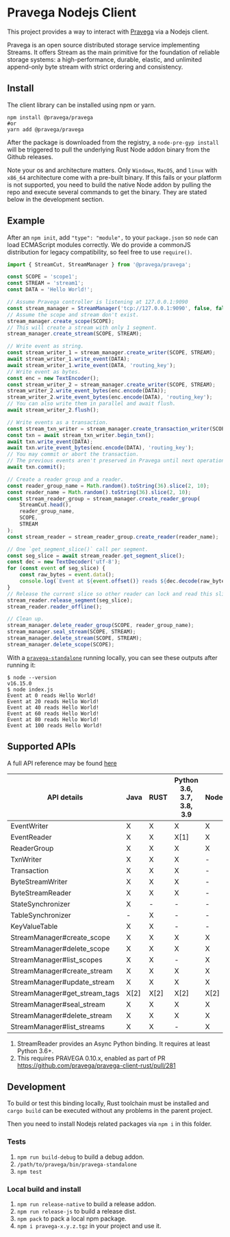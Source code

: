# Pravega Nodejs Client

This project provides a way to interact with [Pravega](https://cncf.pravega.io) via a Nodejs client.

Pravega is an open source distributed storage service implementing Streams. It offers Stream as the main primitive for the foundation of reliable storage systems: a high-performance, durable, elastic, and unlimited append-only byte stream with strict ordering and consistency.

## Install

The client library can be installed using npm or yarn.

```shell
npm install @pravega/pravega
#or
yarn add @pravega/pravega
```

After the package is downloaded from the registry, a `node-pre-gyp install` will be triggered to pull the underlying Rust Node addon binary from the Github releases.

Note your os and architecture matters. Only `Windows`, `MacOS`, and `linux` with `x86_64` architecture come with a pre-built binary. If this fails or your platform is not supported, you need to build the native Node addon by pulling the repo and execute several commands to get the binary. They are stated below in the development section.

## Example

After an `npm init`, add `"type": "module",` to your `package.json` so `node` can load ECMAScript modules correctly. We do provide a commonJS distribution for legacy compatibility, so feel free to use `require()`.

```javascript
import { StreamCut, StreamManager } from '@pravega/pravega';

const SCOPE = 'scope1';
const STREAM = 'stream1';
const DATA = 'Hello World!';

// Assume Pravega controller is listening at 127.0.0.1:9090
const stream_manager = StreamManager('tcp://127.0.0.1:9090', false, false, true);
// Assume the scope and stream don't exist.
stream_manager.create_scope(SCOPE);
// This will create a stream with only 1 segment.
stream_manager.create_stream(SCOPE, STREAM);

// Write event as string.
const stream_writer_1 = stream_manager.create_writer(SCOPE, STREAM);
await stream_writer_1.write_event(DATA);
await stream_writer_1.write_event(DATA, 'routing_key');
// Write event as bytes.
const enc = new TextEncoder();
const stream_writer_2 = stream_manager.create_writer(SCOPE, STREAM);
stream_writer_2.write_event_bytes(enc.encode(DATA));
stream_writer_2.write_event_bytes(enc.encode(DATA), 'routing_key');
// You can also write them in parallel and await flush.
await stream_writer_2.flush();

// Write events as a transaction.
const stream_txn_writer = stream_manager.create_transaction_writer(SCOPE, STREAM, BigInt(1));
const txn = await stream_txn_writer.begin_txn();
await txn.write_event(DATA);
await txn.write_event_bytes(enc.encode(DATA), 'routing_key');
// You may commit or abort the transaction.
// The previous events aren't preserved in Pravega until next operation.
await txn.commit();

// Create a reader group and a reader.
const reader_group_name = Math.random().toString(36).slice(2, 10);
const reader_name = Math.random().toString(36).slice(2, 10);
const stream_reader_group = stream_manager.create_reader_group(
    StreamCut.head(),
    reader_group_name,
    SCOPE,
    STREAM
);
const stream_reader = stream_reader_group.create_reader(reader_name);

// One `get_segment_slice()` call per segment.
const seg_slice = await stream_reader.get_segment_slice();
const dec = new TextDecoder('utf-8');
for (const event of seg_slice) {
    const raw_bytes = event.data();
    console.log(`Event at ${event.offset()} reads ${dec.decode(raw_bytes)}`);
}
// Release the current slice so other reader can lock and read this slice.
stream_reader.release_segment(seg_slice);
stream_reader.reader_offline();

// Clean up.
stream_manager.delete_reader_group(SCOPE, reader_group_name);
stream_manager.seal_stream(SCOPE, STREAM);
stream_manager.delete_stream(SCOPE, STREAM);
stream_manager.delete_scope(SCOPE);
```

With a [`pravega-standalone`](https://cncf.pravega.io/docs/latest/deployment/run-local/) running locally, you can see these outputs after running it:

```shell
$ node --version
v16.15.0
$ node index.js
Event at 0 reads Hello World!
Event at 20 reads Hello World!
Event at 40 reads Hello World!
Event at 60 reads Hello World!
Event at 80 reads Hello World!
Event at 100 reads Hello World!
```

## Supported APIs

A full API reference may be found [here](https://pravega.github.io/pravega-client-rust/nodejs/index.html)

| API details                   | Java | RUST | Python 3.6, 3.7, 3.8, 3.9 | NodeJs |
|-------------------------------|------|------|---------------------------|--------|
| EventWriter                   | X    | X    | X                         | X      |
| EventReader                   | X    | X    | X[1]                      | X      |
| ReaderGroup                   | X    | X    | X                         | X      |
| TxnWriter                     | X    | X    | X                         | -      |
| Transaction                   | X    | X    | X                         | -      |
| ByteStreamWriter              | X    | X    | X                         | -      |
| ByteStreamReader              | X    | X    | X                         | -      |
| StateSynchronizer             | X    | -    | -                         | -      |
| TableSynchronizer             | -    | X    | -                         | -      |
| KeyValueTable                 | X    | X    | -                         | -      |
| StreamManager#create_scope    | X    | X    | X                         | X      |
| StreamManager#delete_scope    | X    | X    | X                         | X      |
| StreamManager#list_scopes     | X    | X    | -                         | X      |
| StreamManager#create_stream   | X    | X    | X                         | X      |
| StreamManager#update_stream   | X    | X    | X                         | X      |
| StreamManager#get_stream_tags | X[2] | X[2] | X[2]                      | X[2]   |
| StreamManager#seal_stream     | X    | X    | X                         | X      |
| StreamManager#delete_stream   | X    | X    | X                         | X      |
| StreamManager#list_streams    | X    | X    | -                         | X      |

1. StreamReader provides an Async Python binding. It requires at least Python 3.6+.
2. This requires PRAVEGA 0.10.x, enabled as part of PR https://github.com/pravega/pravega-client-rust/pull/281

## Development

To build or test this binding locally, Rust toolchain must be installed and `cargo build` can be executed without any problems in the parent project.

Then you need to install Nodejs related packages via `npm i` in this folder.

### Tests

1. `npm run build-debug` to build a debug addon.
2. `/path/to/pravega/bin/pravega-standalone`
3. `npm test`

### Local build and install

1. `npm run release-native` to build a release addon.
2. `npm run release-js` to build a release dist.
3. `npm pack` to pack a local npm package.
4. `npm i pravega-x.y.z.tgz` in your project and use it.
